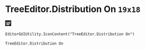 # TreeEditor.Distribution On `19x18`
<img src="/img/TreeEditor.Distribution%20On.png" width=19 height=18>

``` CSharp
EditorGUIUtility.IconContent("TreeEditor.Distribution On")
```
```
TreeEditor.Distribution On
```
